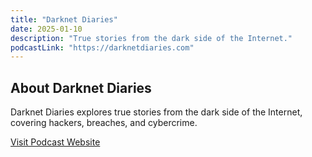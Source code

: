 ```yaml
---
title: "Darknet Diaries"
date: 2025-01-10
description: "True stories from the dark side of the Internet."
podcastLink: "https://darknetdiaries.com"
---
```


## About Darknet Diaries

Darknet Diaries explores true stories from the dark side of the Internet, covering hackers, breaches, and cybercrime.

[Visit Podcast Website](https://darknetdiaries.com)
